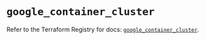 # `google_container_cluster`

Refer to the Terraform Registry for docs: [`google_container_cluster`](https://registry.terraform.io/providers/hashicorp/google/5.14.0/docs/resources/container_cluster).
